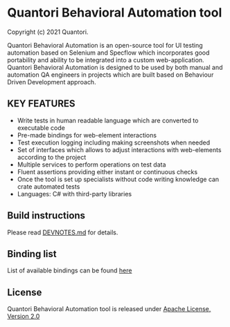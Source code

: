 # Quantori Behavioral Automation tool
Copyright (c) 2021 Quantori.

Quantori Behavioral Automation is an open-source tool for UI testing automation based on Selenium and Specflow which incorporates good portability and ability to be integrated into a custom web-application. Quantori Behavioral Automation is designed to be used by both manual and automation QA engineers in projects which are built based on Behaviour Driven Development approach.

## KEY FEATURES
* Write tests in human readable language which are converted to executable code
* Pre-made bindings for web-element interactions
* Test execution logging including making screenshots when needed
* Set of interfaces which allows to adjust interactions with web-elements according to the project
* Multiple services to perform operations on test data
* Fluent assertions providing either instant or continuous checks
* Once the tool is set up specialists without code writing knowledge can crate automated tests
* Languages: C# with third-party libraries

## Build instructions
Please read [DEVNOTES.md](DEVNOTES.md) for details.

## Binding list
List of available bindings can be found [here](BINDINGS.md)

## License
Quantori Behavioral Automation tool is released under [Apache License, Version 2.0](LICENSE)
